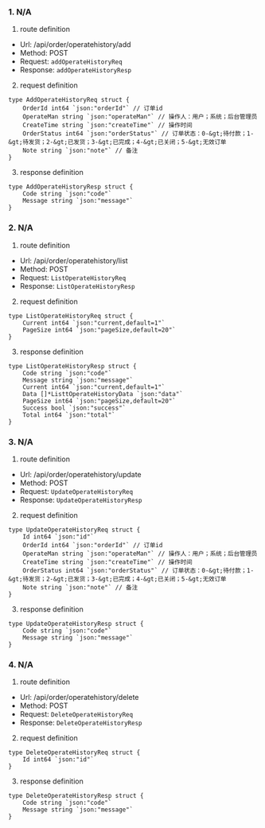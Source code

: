 ### 1. N/A

1. route definition

- Url: /api/order/operatehistory/add
- Method: POST
- Request: `addOperateHistoryReq`
- Response: `addOperateHistoryResp`

2. request definition



```golang
type AddOperateHistoryReq struct {
	OrderId int64 `json:"orderId"` // 订单id
	OperateMan string `json:"operateMan"` // 操作人：用户；系统；后台管理员
	CreateTime string `json:"createTime"` // 操作时间
	OrderStatus int64 `json:"orderStatus"` // 订单状态：0-&gt;待付款；1-&gt;待发货；2-&gt;已发货；3-&gt;已完成；4-&gt;已关闭；5-&gt;无效订单
	Note string `json:"note"` // 备注
}
```


3. response definition



```golang
type AddOperateHistoryResp struct {
	Code string `json:"code"`
	Message string `json:"message"`
}
```

### 2. N/A

1. route definition

- Url: /api/order/operatehistory/list
- Method: POST
- Request: `ListOperateHistoryReq`
- Response: `ListOperateHistoryResp`

2. request definition



```golang
type ListOperateHistoryReq struct {
	Current int64 `json:"current,default=1"`
	PageSize int64 `json:"pageSize,default=20"`
}
```


3. response definition



```golang
type ListOperateHistoryResp struct {
	Code string `json:"code"`
	Message string `json:"message"`
	Current int64 `json:"current,default=1"`
	Data []*ListtOperateHistoryData `json:"data"`
	PageSize int64 `json:"pageSize,default=20"`
	Success bool `json:"success"`
	Total int64 `json:"total"`
}
```

### 3. N/A

1. route definition

- Url: /api/order/operatehistory/update
- Method: POST
- Request: `UpdateOperateHistoryReq`
- Response: `UpdateOperateHistoryResp`

2. request definition



```golang
type UpdateOperateHistoryReq struct {
	Id int64 `json:"id"`
	OrderId int64 `json:"orderId"` // 订单id
	OperateMan string `json:"operateMan"` // 操作人：用户；系统；后台管理员
	CreateTime string `json:"createTime"` // 操作时间
	OrderStatus int64 `json:"orderStatus"` // 订单状态：0-&gt;待付款；1-&gt;待发货；2-&gt;已发货；3-&gt;已完成；4-&gt;已关闭；5-&gt;无效订单
	Note string `json:"note"` // 备注
}
```


3. response definition



```golang
type UpdateOperateHistoryResp struct {
	Code string `json:"code"`
	Message string `json:"message"`
}
```

### 4. N/A

1. route definition

- Url: /api/order/operatehistory/delete
- Method: POST
- Request: `DeleteOperateHistoryReq`
- Response: `DeleteOperateHistoryResp`

2. request definition



```golang
type DeleteOperateHistoryReq struct {
	Id int64 `json:"id"`
}
```


3. response definition



```golang
type DeleteOperateHistoryResp struct {
	Code string `json:"code"`
	Message string `json:"message"`
}
```


